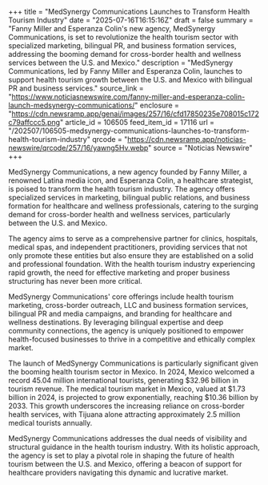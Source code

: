 +++
title = "MedSynergy Communications Launches to Transform Health Tourism Industry"
date = "2025-07-16T16:15:16Z"
draft = false
summary = "Fanny Miller and Esperanza Colin's new agency, MedSynergy Communications, is set to revolutionize the health tourism sector with specialized marketing, bilingual PR, and business formation services, addressing the booming demand for cross-border health and wellness services between the U.S. and Mexico."
description = "MedSynergy Communications, led by Fanny Miller and Esperanza Colin, launches to support health tourism growth between the U.S. and Mexico with bilingual PR and business services."
source_link = "https://www.noticiasnewswire.com/fanny-miller-and-esperanza-colin-launch-medsynergy-communications/"
enclosure = "https://cdn.newsramp.app/genai/images/257/16/cfd17850235e708015c172c79affccc5.png"
article_id = 106505
feed_item_id = 17116
url = "/202507/106505-medsynergy-communications-launches-to-transform-health-tourism-industry"
qrcode = "https://cdn.newsramp.app/noticias-newswire/qrcode/257/16/yawng5Hv.webp"
source = "Noticias Newswire"
+++

<p>MedSynergy Communications, a new agency founded by Fanny Miller, a renowned Latina media icon, and Esperanza Colin, a healthcare strategist, is poised to transform the health tourism industry. The agency offers specialized services in marketing, bilingual public relations, and business formation for healthcare and wellness professionals, catering to the surging demand for cross-border health and wellness services, particularly between the U.S. and Mexico.</p><p>The agency aims to serve as a comprehensive partner for clinics, hospitals, medical spas, and independent practitioners, providing services that not only promote these entities but also ensure they are established on a solid and professional foundation. With the health tourism industry experiencing rapid growth, the need for effective marketing and proper business structuring has never been more critical.</p><p>MedSynergy Communications' core offerings include health tourism marketing, cross-border outreach, LLC and business formation services, bilingual PR and media campaigns, and branding for healthcare and wellness destinations. By leveraging bilingual expertise and deep community connections, the agency is uniquely positioned to empower health-focused businesses to thrive in a competitive and ethically complex market.</p><p>The launch of MedSynergy Communications is particularly significant given the booming health tourism sector in Mexico. In 2024, Mexico welcomed a record 45.04 million international tourists, generating $32.96 billion in tourism revenue. The medical tourism market in Mexico, valued at $1.73 billion in 2024, is projected to grow exponentially, reaching $10.36 billion by 2033. This growth underscores the increasing reliance on cross-border health services, with Tijuana alone attracting approximately 2.5 million medical tourists annually.</p><p>MedSynergy Communications addresses the dual needs of visibility and structural guidance in the health tourism industry. With its holistic approach, the agency is set to play a pivotal role in shaping the future of health tourism between the U.S. and Mexico, offering a beacon of support for healthcare providers navigating this dynamic and lucrative market.</p>